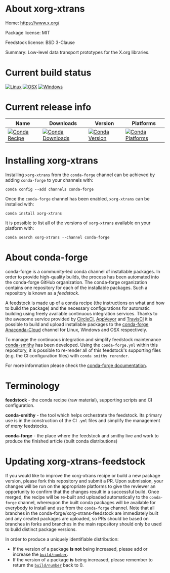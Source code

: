 About xorg-xtrans
=================

Home: https://www.x.org/

Package license: MIT

Feedstock license: BSD 3-Clause

Summary: Low-level data transport prototypes for the X.org libraries.



Current build status
====================

[![Linux](https://img.shields.io/circleci/project/github/conda-forge/xorg-xtrans-feedstock/master.svg?label=Linux)](https://circleci.com/gh/conda-forge/xorg-xtrans-feedstock)
[![OSX](https://img.shields.io/travis/conda-forge/xorg-xtrans-feedstock/master.svg?label=macOS)](https://travis-ci.org/conda-forge/xorg-xtrans-feedstock)
[![Windows](https://img.shields.io/appveyor/ci/conda-forge/xorg-xtrans-feedstock/master.svg?label=Windows)](https://ci.appveyor.com/project/conda-forge/xorg-xtrans-feedstock/branch/master)

Current release info
====================

| Name | Downloads | Version | Platforms |
| --- | --- | --- | --- |
| [![Conda Recipe](https://img.shields.io/badge/recipe-xorg--xtrans-green.svg)](https://anaconda.org/conda-forge/xorg-xtrans) | [![Conda Downloads](https://img.shields.io/conda/dn/conda-forge/xorg-xtrans.svg)](https://anaconda.org/conda-forge/xorg-xtrans) | [![Conda Version](https://img.shields.io/conda/vn/conda-forge/xorg-xtrans.svg)](https://anaconda.org/conda-forge/xorg-xtrans) | [![Conda Platforms](https://img.shields.io/conda/pn/conda-forge/xorg-xtrans.svg)](https://anaconda.org/conda-forge/xorg-xtrans) |

Installing xorg-xtrans
======================

Installing `xorg-xtrans` from the `conda-forge` channel can be achieved by adding `conda-forge` to your channels with:

```
conda config --add channels conda-forge
```

Once the `conda-forge` channel has been enabled, `xorg-xtrans` can be installed with:

```
conda install xorg-xtrans
```

It is possible to list all of the versions of `xorg-xtrans` available on your platform with:

```
conda search xorg-xtrans --channel conda-forge
```


About conda-forge
=================

conda-forge is a community-led conda channel of installable packages.
In order to provide high-quality builds, the process has been automated into the
conda-forge GitHub organization. The conda-forge organization contains one repository
for each of the installable packages. Such a repository is known as a *feedstock*.

A feedstock is made up of a conda recipe (the instructions on what and how to build
the package) and the necessary configurations for automatic building using freely
available continuous integration services. Thanks to the awesome service provided by
[CircleCI](https://circleci.com/), [AppVeyor](http://www.appveyor.com/)
and [TravisCI](https://travis-ci.org/) it is possible to build and upload installable
packages to the [conda-forge](https://anaconda.org/conda-forge)
[Anaconda-Cloud](http://docs.anaconda.org/) channel for Linux, Windows and OSX respectively.

To manage the continuous integration and simplify feedstock maintenance
[conda-smithy](http://github.com/conda-forge/conda-smithy) has been developed.
Using the ``conda-forge.yml`` within this repository, it is possible to re-render all of
this feedstock's supporting files (e.g. the CI configuration files) with ``conda smithy rerender``.

For more information please check the [conda-forge documentation](https://conda-forge.org/docs/).

Terminology
===========

**feedstock** - the conda recipe (raw material), supporting scripts and CI configuration.

**conda-smithy** - the tool which helps orchestrate the feedstock.
                   Its primary use is in the construction of the CI ``.yml`` files
                   and simplify the management of *many* feedstocks.

**conda-forge** - the place where the feedstock and smithy live and work to
                  produce the finished article (built conda distributions)


Updating xorg-xtrans-feedstock
==============================

If you would like to improve the xorg-xtrans recipe or build a new
package version, please fork this repository and submit a PR. Upon submission,
your changes will be run on the appropriate platforms to give the reviewer an
opportunity to confirm that the changes result in a successful build. Once
merged, the recipe will be re-built and uploaded automatically to the
`conda-forge` channel, whereupon the built conda packages will be available for
everybody to install and use from the `conda-forge` channel.
Note that all branches in the conda-forge/xorg-xtrans-feedstock are
immediately built and any created packages are uploaded, so PRs should be based
on branches in forks and branches in the main repository should only be used to
build distinct package versions.

In order to produce a uniquely identifiable distribution:
 * If the version of a package **is not** being increased, please add or increase
   the [``build/number``](http://conda.pydata.org/docs/building/meta-yaml.html#build-number-and-string).
 * If the version of a package **is** being increased, please remember to return
   the [``build/number``](http://conda.pydata.org/docs/building/meta-yaml.html#build-number-and-string)
   back to 0.